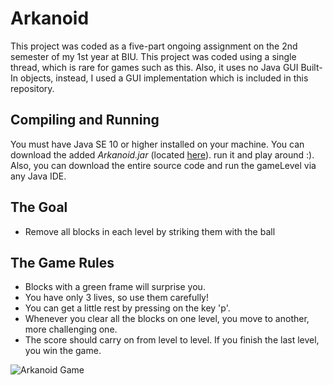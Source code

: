 
# Arkanoid

This project was coded as a five-part ongoing assignment on the 2nd semester of my 1st year at BIU.
This project was coded using a single thread, which is rare for games such as this. Also, it uses no Java GUI Built-In objects, instead, I used a GUI implementation which is included in this repository.

## Compiling and Running
You must have Java SE 10 or higher installed on your machine.
You can download the added _Arkanoid.jar_ (located [here](https://github.com/matanmkl/Arkanoid/tree/master/out/artifacts/Arkanoid "This path skips through empty directories")). run it and play around :).
Also, you can download the entire source code and run the gameLevel via any Java IDE.

## The Goal
-	Remove all blocks in each level by striking them with the ball

## The Game Rules
-	Blocks with a green frame will surprise you.
- You have only 3 lives, so use them carefully!
-  You can get a little rest by pressing on the key 'p'.
- Whenever you clear all the blocks on one level, you move to another, more challenging one. 
- The score should carry on from level to level. If you finish the last level, you win the game.


![Arkanoid Game](https://github.com/matanmkl/Arkanoid/blob/master/Images/Arkanoid.JPG)
